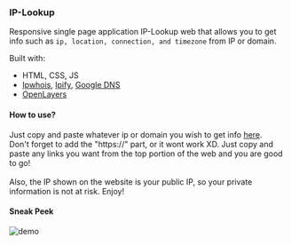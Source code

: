 ### IP-Lookup
Responsive single page application IP-Lookup web that allows you to get info such as `ip, location, connection, and timezone` from IP or domain.

Built with:
<ul>
    <li> HTML, CSS, JS
    <li> <a href="https://ipwhois.io/">Ipwhois</a>, <a href="https://www.ipify.org/">Ipify</a>, <a href="https://dns.google/">Google DNS</a>
    <li> <a href="https://openlayers.org/">OpenLayers</a>
</ul>

#### How to use?
Just copy and paste whatever ip or domain you wish to get info <a href="https://albtony.github.io/IP-Lookup/">here</a>.<br>
Don't forget to add the "https://" part, or it wont work XD. Just copy and paste any links you want from the top portion of the web and you are good to go!<bR>
<br>
Also, the IP shown on the website is your public IP, so your private information is not at risk. Enjoy!

#### Sneak Peek
![demo](https://user-images.githubusercontent.com/78489357/193197225-3552c72e-95ef-4e5f-90cb-ea479155b80d.png)

